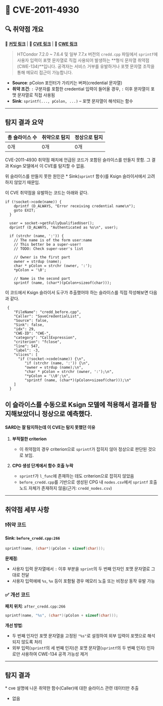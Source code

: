 # 📁 CVE-2011-4930

## 🔍 취약점 개요

**🔗 [커밋 링크](https://github.com/htcondor/htcondor/commit/5e5571d1a431eb3c61977b6dd6ec90186ef79867)** | **🔗 [CVE 링크](https://www.cvedetails.com/cve/CVE-2011-4930)**  | **🔗 [CWE 링크](https://cwe.mitre.org/data/definitions/134.html)**  

> HTCondor 7.2.0 \~ 7.6.4 및 일부 7.7.x 버전의 `credd.cpp` 파일에서 `sprintf`에 사용자 입력이 포맷 문자열로 직접 사용되어 발생하는 \*\*형식 문자열 취약점(CWE-134)\*\*입니다. 공격자는 서비스 거부를 유발하거나 포맷 문자열 조작을 통해 메모리 접근이 가능합니다.

* **Source**: pColon 포인터가 가리키는 버퍼(credential 문자열)
* **취약 조건**: `:` 구분자를 포함한 credential 입력이 들어올 경우, `:` 이후 문자열이 포맷 문자열로 직접 사용됨
* **Sink**: `sprintf(..., pColon, ...)` – 포맷 문자열이 해석되는 함수

---

## 탐지 결과 요약

| 총 슬라이스 수 | 취약으로 탐지 | 정상으로 탐지 |
|----------------|----------------|----------------|
| 0개           | 0개            | 0개           |

CVE-2011-4930 취약점 패치에 언급된 코드가 포함된 슬라이스를 만들지 못함. 그 결과 Ksign 모델에서 이 CVE를 탐지할 수 없음.

위 슬라이스를 만들지 못한 원인은 \* Sink(`sprintf` 함수)를 Ksign 슬라이서에서 고려하지 않았기 때문임.

이 CVE 취약점을 유발하는 코드는 아래와 같다.

```
if (!socket->code(name)) {
    dprintf (D_ALWAYS, "Error receiving credential name\n"); 
    goto EXIT;
  }

  user = socket->getFullyQualifiedUser();
  dprintf (D_ALWAYS, "Authenticated as %s\n", user);

  if (strchr (name, ':')) {
    // The name is of the form user:name
    // This better be a super-user!
    // TODO: Check super-user's list

    // Owner is the first part
    owner = strdup (name);
    char * pColon = strchr (owner, ':');
    *pColon = '\0';
    
    // Name is the second part
    sprintf (name, (char*)(pColon+sizeof(char)));
```

이 코드에서 Ksign 슬라이서 도구가 추출했어야 하는 슬라이스를 직접 작성해보면 다음과 같다.
```
 {
    "FileName": "credd_before.cpp",
    "Caller": "SaveCredentialList",
    "Source": false,
    "Sink": false,
    "idx": 29,
    "CWE-ID": "CWE-",
    "category": "CallExpression",
    "criterion": "fclose",
    "line": 547,
    "label": -3,
    "slices": [
      "if (!socket->code(name)) {\n",
         "if (strchr (name, ':')) {\n",
         "owner = strdup (name);\n",
         "char * pColon = strchr (owner, ':');\n",
         "*pColon = '\\0';\n",
         "sprintf (name, (char*)(pColon+sizeof(char)));\n"
    ]
  }
```

   이 슬라이스를 수동으로 Ksign 모델에 적용해서 결과를 탐지해보았더니 정상으로 예측했다.
---

#### SARD는 잘 탐지하는데 이 CVE는 탐지 못했던 이유

1. **부적절한 criterion**
   * 이 취약점의 경우 criterion으로 `sprintf`가 잡히지 않아 정상으로 판단된 것으로 보임.

2. **CPG 생성 단계에서 함수 호출 누락**
   * `sprintf`가 `l_func`에 존재하는 데도 criterion으로 잡히지 않았음
   * `before_credd.cpp`를 기반으로 생성된 CPG 내 `nodes.csv`에서 `sprintf` 호출 노드 자체가 존재하지 않음(근거: `credd_nodes.csv`)

---

## 취약점 세부 사항

### ❗️취약 코드

#### Sink: `before_credd.cpp:266`

```c
sprintf(name, (char*)(pColon + sizeof(char)));
```

**문제점**:
* 사용자 입력 문자열에서 `:` 이후 부분을 `sprint`의 두 번째 인자인 포맷 문자열로 그대로 전달
* 사용자 입력에에 `%s`, `%x` 등이 포함될 경우 메모리 노출 또는 비정상 동작 유발 가능

### ✅ 개선 코드

**패치 위치**: `after_credd.cpp:266`

```c
sprintf(name, "%s", (char*)(pColon + sizeof(char)));
```

**개선 방법**:

* 두 번째 인자인 포맷 문자열을 고정된 `"%s"`로 설정하여 외부 입력이 포맷으로 해석되지 않도록 처리
* 외부 입력(`sprintf`의 세 번째 인자)은 포맷 문자열(`sprintf`의 두 번째 인자) 인자로만 사용하여 CWE-134 공격 가능성 제거

---

## 탐지 결과
\* cve 설명에 나온 취약한 함수(Caller)에 대한 슬라이스 관련 데이터만 추출
* 없음